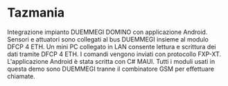 # Tazmania
Integrazione impianto DUEMMEGI DOMINO con applicazione Android.
Sensori e attuatori sono collegati al bus DUEMMEGI insieme al modulo DFCP 4 ETH.
Un mini PC collegato in LAN consente lettura e scrittura dei dati tramite DFCP 4 ETH.
I comandi vengono inviati con protocollo FXP-XT.
L'applicazione Android è stata scritta con C# MAUI.
Tutti i moduli usati in questa demo sono DUEMMEGI tranne il combinatore GSM per effettuare chiamate.
